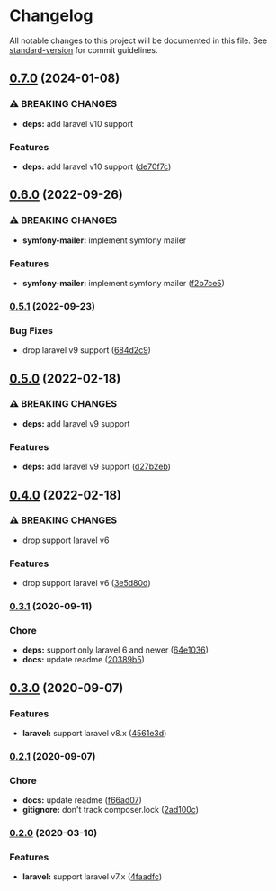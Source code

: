 # Changelog

All notable changes to this project will be documented in this file. See [standard-version](https://github.com/conventional-changelog/standard-version) for commit guidelines.

## [0.7.0](https://github.com/frovere/laravel-mandrill/compare/v0.6.0...v0.7.0) (2024-01-08)


### ⚠ BREAKING CHANGES

* **deps:** add laravel v10 support

### Features

* **deps:** add laravel v10 support ([de70f7c](https://github.com/frovere/laravel-mandrill/commit/de70f7cd603454af0f049397a15e1a04a4e9483b))

## [0.6.0](https://github.com/frovere/laravel-mandrill/compare/v0.5.1...v0.6.0) (2022-09-26)


### ⚠ BREAKING CHANGES

* **symfony-mailer:** implement symfony mailer

### Features

* **symfony-mailer:** implement symfony mailer ([f2b7ce5](https://github.com/frovere/laravel-mandrill/commit/f2b7ce5a3d470bcd757e39cd55dd523a368ebeaa))

### [0.5.1](https://github.com/frovere/laravel-mandrill/compare/v0.5.0...v0.5.1) (2022-09-23)


### Bug Fixes

* drop laravel v9 support ([684d2c9](https://github.com/frovere/laravel-mandrill/commit/684d2c99638ccd13a610d9c62f69aa34b4d716de))

## [0.5.0](https://github.com/frovere/laravel-mandrill/compare/v0.4.0...v0.5.0) (2022-02-18)


### ⚠ BREAKING CHANGES

* **deps:** add laravel v9 support

### Features

* **deps:** add laravel v9 support ([d27b2eb](https://github.com/frovere/laravel-mandrill/commit/d27b2eb7bf5bc381340205547014d427113dc130))

## [0.4.0](https://github.com/frovere/laravel-mandrill/compare/v0.3.1...v0.4.0) (2022-02-18)


### ⚠ BREAKING CHANGES

* drop support laravel v6

### Features

* drop support laravel v6 ([3e5d80d](https://github.com/frovere/laravel-mandrill/commit/3e5d80d5d4f8fc857caa7c1e8eb9fc8af94954af))

### [0.3.1](https://github.com/frovere/laravel-mandrill/compare/v0.3.0...v0.3.1) (2020-09-11)


### Chore

* **deps:** support only laravel 6 and newer ([64e1036](https://github.com/frovere/laravel-mandrill/commit/64e1036a7f3ea1c7726970dc212b1accb2c3b94a))
* **docs:** update readme ([20389b5](https://github.com/frovere/laravel-mandrill/commit/20389b51167d40837b2a929a3aed1fc237be1da0))

## [0.3.0](https://github.com/frovere/laravel-mandrill/compare/v0.2.1...v0.3.0) (2020-09-07)


### Features

* **laravel:** support laravel v8.x ([4561e3d](https://github.com/frovere/laravel-mandrill/commit/4561e3df4c7ff092da20aeed66e31e449e6fcb43))

### [0.2.1](https://github.com/frovere/laravel-mandrill/compare/v0.2.0...v0.2.1) (2020-09-07)

### Chore
* **docs:** update readme ([f66ad07](https://github.com/frovere/laravel-mandrill/commit/f66ad07))
* **gitignore:** don't track composer.lock ([2ad100c](https://github.com/frovere/laravel-mandrill/commit/2ad100c))

### [0.2.0](https://github.com/frovere/laravel-mandrill/compare/v0.1.0...v0.2.0) (2020-03-10)

### Features
* **laravel:** support laravel v7.x ([4faadfc](https://github.com/frovere/laravel-mandrill/commit/4faadfc))
